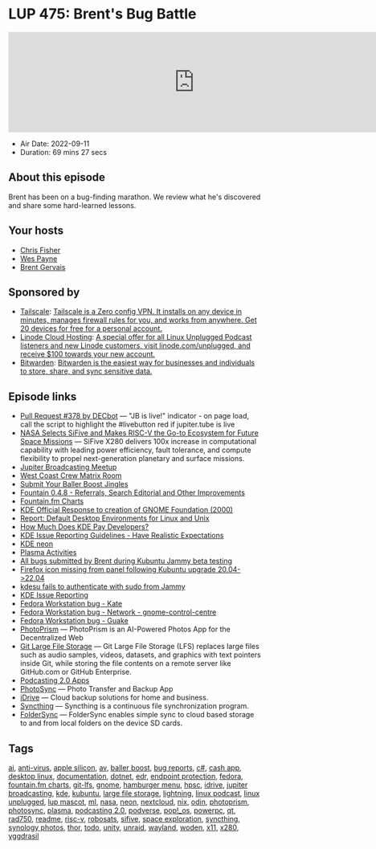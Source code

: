 # LUP 475: Brent's Bug Battle

<iframe src="https://player.fireside.fm/v2/RUkczH-V+Zqzj12Qy?theme=dark" width="740" height="200" frameborder="0" scrolling="no"></iframe>

* Air Date: 2022-09-11
* Duration: 69 mins 27 secs

## About this episode

Brent has been on a bug-finding marathon. We review what he's discovered and share some hard-learned lessons.

## Your hosts
* [Chris Fisher](https://linuxunplugged.com/hosts/chrislas)
* [Wes Payne](https://linuxunplugged.com/hosts/wes)
* [Brent Gervais](https://linuxunplugged.com/hosts/brent)

## Sponsored by

  * [Tailscale](http://tailscale.com/): [Tailscale is a Zero config VPN. It installs on any device in minutes, manages firewall rules for you, and works from anywhere. Get 20 devices for free for a personal account. ](http://tailscale.com/)
  * [Linode Cloud Hosting](https://linode.com/unplugged): [A special offer for all Linux Unplugged Podcast listeners and new Linode customers, visit linode.com/unplugged, and receive $100 towards your new account. ](https://linode.com/unplugged)
  * [Bitwarden](https://bitwarden.com/linux): [Bitwarden is the easiest way for businesses and individuals to store, share, and sync sensitive data.](https://bitwarden.com/linux)



## Episode links

  * [Pull Request #378 by DECbot](https://github.com/JupiterBroadcasting/jupiterbroadcasting.com/pull/378 "Pull Request #378 by DECbot") — "JB is live!" indicator - on page load, call the script to highlight the #livebutton red if jupiter.tube is live
  * [NASA Selects SiFive and Makes RISC-V the Go-to Ecosystem for Future Space Missions](https://www.sifive.com/press/nasa-selects-sifive-and-makes-risc-v-the-go-to-ecosystem "NASA Selects SiFive and Makes RISC-V the Go-to Ecosystem for Future Space Missions") — SiFive X280 delivers 100x increase in computational capability with leading power efficiency, fault tolerance, and compute flexibility to propel next-generation planetary and surface missions.
  * [Jupiter Broadcasting Meetup](http://meetup.com/jupiterbroadcasting "Jupiter Broadcasting Meetup")
  * [West Coast Crew Matrix Room](https://bit.ly/westcoastcrew "West Coast Crew Matrix Room")
  * [Submit Your Baller Boost Jingles](https://github.com/JupiterBroadcasting/linux-unplugged/issues/1 "Submit Your Baller Boost Jingles")
  * [Fountain 0.4.8 - Referrals, Search Editorial and Other Improvements](https://fountainpodcasts.substack.com/p/fountain-048-referrals-search-editorial "Fountain 0.4.8 - Referrals, Search Editorial and Other Improvements")
  * [Fountain.fm Charts](http://fountain.fm/charts "Fountain.fm Charts")
  * [KDE Official Response to creation of GNOME Foundation (2000)](https://kde.org/announcements/gfresponse/ "KDE Official Response to creation of GNOME Foundation \(2000\)")
  * [Report: Default Desktop Environments for Linux and Unix](https://eylenburg.github.io/de_default_2022old.htm "Report: Default Desktop Environments for Linux and Unix")
  * [How Much Does KDE Pay Developers?](https://www.youtube.com/watch?v=Zj18Dh9sT5E "How Much Does KDE Pay Developers?")
  * [KDE Issue Reporting Guidelines - Have Realistic Expectations](https://community.kde.org/Get_Involved/Issue_Reporting#Have_realistic_expectations "KDE Issue Reporting Guidelines - Have Realistic Expectations")
  * [KDE neon](https://neon.kde.org/ "KDE neon")
  * [Plasma Activities](https://docs.kde.org/trunk5/en/plasma-desktop/plasma-desktop/activities-interface.html#:~:text=While%20virtual%20desktop%20are%20used,are%20currently%20trying%20to%20accomplish. "Plasma Activities")
  * [All bugs submitted by Brent during Kubuntu Jammy beta testing](https://bugs.launchpad.net/~gerbrent "All bugs submitted by Brent during Kubuntu Jammy beta testing")
  * [Firefox icon missing from panel following Kubuntu upgrade 20.04->22.04](https://bugs.launchpad.net/ubuntu/+source/firefox/+bug/1964036 "Firefox icon missing from panel following Kubuntu upgrade 20.04->22.04")
  * [kdesu fails to authenticate with sudo from Jammy](https://bugs.launchpad.net/ubuntu/+source/ubuntustudio-default-settings/+bug/1965439 "kdesu fails to authenticate with sudo from Jammy")
  * [KDE Issue Reporting](https://community.kde.org/Get_Involved/Issue_Reporting "KDE Issue Reporting")
  * [Fedora Workstation bug - Kate](https://retrace.fedoraproject.org/faf/reports/449476/ "Fedora Workstation bug - Kate")
  * [Fedora Workstation bug - Network - gnome-control-centre](https://retrace.fedoraproject.org/faf/reports/369537/ "Fedora Workstation bug - Network - gnome-control-centre")
  * [Fedora Workstation bug - Guake](https://retrace.fedoraproject.org/faf/reports/254776/ "Fedora Workstation bug - Guake")
  * [PhotoPrism](https://photoprism.app/ "PhotoPrism") — PhotoPrism is an AI-Powered Photos App for the Decentralized Web
  * [Git Large File Storage](https://git-lfs.github.com/ "Git Large File Storage") — Git Large File Storage (LFS) replaces large files such as audio samples, videos, datasets, and graphics with text pointers inside Git, while storing the file contents on a remote server like GitHub.com or GitHub Enterprise.
  * [Podcasting 2.0 Apps](https://podcastindex.org/apps?appTypes=app&elements=Value "Podcasting 2.0 Apps")
  * [PhotoSync](https://www.photosync-app.com/home.html "PhotoSync") — Photo Transfer and Backup App
  * [iDrive](https://www.idrive.com/ "iDrive") — Cloud backup solutions for home and business.
  * [Syncthing](https://syncthing.net/ "Syncthing") — Syncthing is a continuous file synchronization program.
  * [FolderSync](https://play.google.com/store/apps/details?id=dk.tacit.android.foldersync.lite&hl=en_US&gl=US "FolderSync") — FolderSync enables simple sync to cloud based storage to and from local folders on the device SD cards.



## Tags

[ai](https://linuxunplugged.com/tags/ai), [anti-virus](https://linuxunplugged.com/tags/anti-virus), [apple silicon](https://linuxunplugged.com/tags/apple%20silicon), [av](https://linuxunplugged.com/tags/av), [baller boost](https://linuxunplugged.com/tags/baller%20boost), [bug reports](https://linuxunplugged.com/tags/bug%20reports), [c#](https://linuxunplugged.com/tags/c%23), [cash app](https://linuxunplugged.com/tags/cash%20app), [desktop linux](https://linuxunplugged.com/tags/desktop%20linux), [documentation](https://linuxunplugged.com/tags/documentation), [dotnet](https://linuxunplugged.com/tags/dotnet), [edr](https://linuxunplugged.com/tags/edr), [endpoint protection](https://linuxunplugged.com/tags/endpoint%20protection), [fedora](https://linuxunplugged.com/tags/fedora), [fountain.fm charts](https://linuxunplugged.com/tags/fountain.fm%20charts), [git-lfs](https://linuxunplugged.com/tags/git-lfs), [gnome](https://linuxunplugged.com/tags/gnome), [hamburger menu](https://linuxunplugged.com/tags/hamburger%20menu), [hpsc](https://linuxunplugged.com/tags/hpsc), [idrive](https://linuxunplugged.com/tags/idrive), [jupiter broadcasting](https://linuxunplugged.com/tags/jupiter%20broadcasting), [kde](https://linuxunplugged.com/tags/kde), [kubuntu](https://linuxunplugged.com/tags/kubuntu), [large file storage](https://linuxunplugged.com/tags/large%20file%20storage), [lightning](https://linuxunplugged.com/tags/lightning), [linux podcast](https://linuxunplugged.com/tags/linux%20podcast), [linux unplugged](https://linuxunplugged.com/tags/linux%20unplugged), [lup mascot](https://linuxunplugged.com/tags/lup%20mascot), [ml](https://linuxunplugged.com/tags/ml), [nasa](https://linuxunplugged.com/tags/nasa), [neon](https://linuxunplugged.com/tags/neon), [nextcloud](https://linuxunplugged.com/tags/nextcloud), [nix](https://linuxunplugged.com/tags/nix), [odin](https://linuxunplugged.com/tags/odin), [photoprism](https://linuxunplugged.com/tags/photoprism), [photosync](https://linuxunplugged.com/tags/photosync), [plasma](https://linuxunplugged.com/tags/plasma), [podcasting 2.0](https://linuxunplugged.com/tags/podcasting%202.0), [podverse](https://linuxunplugged.com/tags/podverse), [pop!_os](https://linuxunplugged.com/tags/pop!_os), [powerpc](https://linuxunplugged.com/tags/powerpc), [qt](https://linuxunplugged.com/tags/qt), [rad750](https://linuxunplugged.com/tags/rad750), [readme](https://linuxunplugged.com/tags/readme), [risc-v](https://linuxunplugged.com/tags/risc-v), [robosats](https://linuxunplugged.com/tags/robosats), [sifive](https://linuxunplugged.com/tags/sifive), [space exploration](https://linuxunplugged.com/tags/space%20exploration), [syncthing](https://linuxunplugged.com/tags/syncthing), [synology photos](https://linuxunplugged.com/tags/synology%20photos), [thor](https://linuxunplugged.com/tags/thor), [todo](https://linuxunplugged.com/tags/todo), [unity](https://linuxunplugged.com/tags/unity), [unraid](https://linuxunplugged.com/tags/unraid), [wayland](https://linuxunplugged.com/tags/wayland), [woden](https://linuxunplugged.com/tags/woden), [x11](https://linuxunplugged.com/tags/x11), [x280](https://linuxunplugged.com/tags/x280), [yggdrasil](https://linuxunplugged.com/tags/yggdrasil)